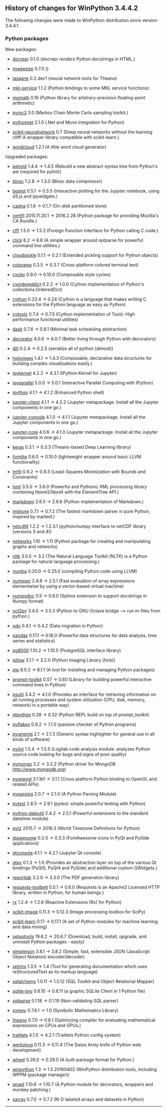 ﻿## History of changes for WinPython 3.4.4.2

The following changes were made to WinPython distribution since version 3.4.4.1.

### Python packages

New packages:

  * [docrepr](http://pypi.python.org/pypi/docrepr) 0.1.0 (docrepr renders Python docstrings in HTML.)
  * [imagesize](http://pypi.python.org/pypi/imagesize) 0.7.0 ()
  * [lasagne](http://pypi.python.org/pypi/lasagne) 0.2.dev1 (neural network tools for Theano)
  * [mkl-service](https://github.com/ContinuumIO/mkl-service) 1.1.2 (Python bindings to some MKL service functions)
  * [mpmath](http://pypi.python.org/pypi/mpmath) 0.19 (Python library for arbitrary-precision floating-point arithmetic)
  * [pymc3](http://pypi.python.org/pypi/pymc3) 3.0 (Markov Chain Monte Carlo sampling toolkit.)
  * [pythonnet](http://pypi.python.org/pypi/pythonnet) 2.1.0 (.Net and Mono integration for Python)
  * [scikit-neuralnetwork](http://pypi.python.org/pypi/scikit-neuralnetwork) 0.7 (Deep neural networks without the learning cliff! A wrapper library compatible with scikit-learn.)
  * [wordcloud](http://pypi.python.org/pypi/wordcloud) 1.2.1 (A little word cloud generator)

Upgraded packages:

  * [astroid](http://pypi.python.org/pypi/astroid) 1.4.4 → 1.4.5 (Rebuild a new abstract syntax tree from Python's ast (required for pylint))
  * [blosc](http://pypi.python.org/pypi/blosc) 1.2.8 → 1.3.0 (Blosc data compressor)
  * [bqplot](http://pypi.python.org/pypi/bqplot) 0.5.1 → 0.5.5 (Interactive plotting for the Jupyter notebook, using d3.js and ipywidgets.)
  * [castra](http://pypi.python.org/pypi/castra) 0.1.6 → 0.1.7 (On-disk partitioned store)
  * [certifi](http://pypi.python.org/pypi/certifi) 2015.11.20.1 → 2016.2.28 (Python package for providing Mozilla's CA Bundle.)
  * [cffi](http://pypi.python.org/pypi/cffi) 1.5.0 → 1.5.2 (Foreign Function Interface for Python calling C code.)
  * [click](http://pypi.python.org/pypi/click) 6.2 → 6.6 (A simple wrapper around optparse for powerful command line utilities.)
  * [cloudpickle](http://pypi.python.org/pypi/cloudpickle) 0.1.1 → 0.2.1 (Extended pickling support for Python objects)
  * [colorama](http://pypi.python.org/pypi/colorama) 0.3.5 → 0.3.7 (Cross-platform colored terminal text)
  * [cycler](http://pypi.python.org/pypi/cycler) 0.9.0 → 0.10.0 (Composable style cycles)
  * [cyordereddict](http://pypi.python.org/pypi/cyordereddict) 0.2.2 → 1.0.0 (Cython implementation of Python's collections.OrderedDict)
  * [cython](http://www.cython.org) 0.23.4 → 0.24 (Cython is a language that makes writing C extensions for the Python language as easy as Python)
  * [cytoolz](http://pypi.python.org/pypi/cytoolz) 0.7.4 → 0.7.5 (Cython implementation of Toolz: High performance functional utilities)
  * [dask](http://pypi.python.org/pypi/dask) 0.7.6 → 0.8.1 (Minimal task scheduling abstraction)
  * [decorator](http://pypi.python.org/pypi/decorator) 4.0.6 → 4.0.7 (Better living through Python with decorators)
  * [dill](http://pypi.python.org/pypi/dill) 0.2.4 → 0.2.5 (serialize all of python (almost))
  * [holoviews](http://pypi.python.org/pypi/holoviews) 1.4.1 → 1.4.3 (Composable, declarative data structures for building complex visualizations easily.)
  * [ipykernel](http://pypi.python.org/pypi/ipykernel) 4.2.2 → 4.3.1 (IPython Kernel for Jupyter)
  * [ipyparallel](http://pypi.python.org/pypi/ipyparallel) 5.0.0 → 5.0.1 (Interactive Parallel Computing with IPython)
  * [ipython](http://pypi.python.org/pypi/ipython) 4.1.1 → 4.1.2 (Enhanced Python shell)
  * [jupyter-client](http://pypi.python.org/pypi/jupyter-client) 4.1.1 → 4.2.2 (Jupyter metapackage. Install all the Jupyter components in one go.)
  * [jupyter-console](http://pypi.python.org/pypi/jupyter-console) 4.1.0 → 4.1.1 (Jupyter metapackage. Install all the Jupyter components in one go.)
  * [jupyter-core](http://pypi.python.org/pypi/jupyter-core) 4.0.6 → 4.1.0 (Jupyter metapackage. Install all the Jupyter components in one go.)
  * [keras](http://pypi.python.org/pypi/keras) 0.3.1 → 0.3.3 (Theano-based Deep Learning library)
  * [llvmlite](http://pypi.python.org/pypi/llvmlite) 0.6.0 → 0.10.0 (lightweight wrapper around basic LLVM functionality)
  * [lmfit](http://pypi.python.org/pypi/lmfit) 0.9.2 → 0.9.3 (Least-Squares Minimization with Bounds and Constraints)
  * [lxml](http://pypi.python.org/pypi/lxml) 3.5.0 → 3.6.0 (Powerful and Pythonic XML processing library combining libxml2/libxslt with the ElementTree API.)
  * [markdown](http://pypi.python.org/pypi/markdown) 2.6.5 → 2.6.6 (Python implementation of Markdown.)
  * [mistune](http://pypi.python.org/pypi/mistune) 0.7.1 → 0.7.2 (The fastest markdown parser in pure Python, inspired by marked.)
  * [netcdf4](http://pypi.python.org/pypi/netcdf4) 1.2.2 → 1.2.3.1 (python/numpy interface to netCDF library (versions 3 and 4))
  * [networkx](http://pypi.python.org/pypi/networkx) 1.10 → 1.11 (Python package for creating and manipulating graphs and networks)
  * [nltk](http://pypi.python.org/pypi/nltk) 3.0.5 → 3.2 (The Natural Language Toolkit (NLTK) is a Python package for natural language processing.)
  * [numba](http://pypi.python.org/pypi/numba) 0.20.0 → 0.25.0 (compiling Python code using LLVM)
  * [numexpr](http://pypi.python.org/pypi/numexpr) 2.4.6 → 2.5.1 (Fast evaluation of array expressions elementwise by using a vector-based virtual machine)
  * [numpydoc](http://pypi.python.org/pypi/numpydoc) 0.5 → 0.6.0 (Sphinx extension to support docstrings in Numpy format)
  * [oct2py](http://pypi.python.org/pypi/oct2py) 3.4.0 → 3.5.3 (Python to GNU Octave bridge --> run m-files from python.)
  * [odo](http://pypi.python.org/pypi/odo) 0.4.1 → 0.4.2 (Data migration in Python)
  * [pandas](http://pypi.python.org/pypi/pandas) 0.17.1 → 0.18.0 (Powerful data structures for data analysis, time series and statistics)
  * [pg8000](http://pypi.python.org/pypi/pg8000) 1.10.2 → 1.10.5 (PostgreSQL interface library)
  * [pillow](http://pypi.python.org/pypi/pillow) 3.1.1 → 3.2.0 (Python Imaging Library (fork))
  * [pip](http://pypi.python.org/pypi/pip) 8.0.2 → 8.1.1 (A tool for installing and managing Python packages)
  * [prompt-toolkit](http://pypi.python.org/pypi/prompt-toolkit) 0.57 → 0.60 (Library for building powerful interactive command lines in Python)
  * [psutil](http://code.google.com/p/psutil) 3.4.2 → 4.1.0 (Provides an interface for retrieving information on all running processes and system utilization (CPU, disk, memory, network) in a portable way)
  * [ptpython](http://pypi.python.org/pypi/ptpython) 0.28 → 0.32 (Python REPL build on top of prompt_toolkit)
  * [pyflakes](http://pypi.python.org/pypi/pyflakes) 0.9.2 → 1.1.0 (passive checker of Python programs)
  * [pygments](http://pygments.org) 2.1 → 2.1.3 (Generic syntax highlighter for general use in all kinds of software)
  * [pylint](http://www.logilab.org/project/pylint) 1.5.4 → 1.5.5 (Logilab code analysis module: analyzes Python source code looking for bugs and signs of poor quality)
  * [pymongo](http://pypi.python.org/pypi/pymongo) 3.2 → 3.2.2 (Python driver for MongoDB <http://www.mongodb.org>)
  * [pyopengl](http://pyopengl.sourceforge.net) 3.1.1b1 → 3.1.1 (Cross platform Python binding to OpenGL and related APIs)
  * [pyparsing](http://pyparsing.wikispaces.com/) 2.0.7 → 2.1.0 (A Python Parsing Module)
  * [pytest](http://pypi.python.org/pypi/pytest) 2.8.5 → 2.9.1 (pytest: simple powerful testing with Python)
  * [python-dateutil](http://labix.org/python-dateutil) 2.4.2 → 2.5.1 (Powerful extensions to the standard datetime module)
  * [pytz](http://pypi.python.org/pypi/pytz) 2015.7 → 2016.3 (World Timezone Definitions for Python)
  * [qtawesome](http://pypi.python.org/pypi/qtawesome) 0.2.0 → 0.3.3 (FontAwesome icons in PyQt and PySide applications)
  * [qtconsole](http://pypi.python.org/pypi/qtconsole) 4.1.1 → 4.2.1 (Jupyter Qt console)
  * [qtpy](http://pypi.python.org/pypi/qtpy) 0.1.3 → 1.0 (Provides an abstraction layer on top of the various Qt bindings (PyQt5, PyQt4 and PySide) and additional custom QWidgets.)
  * [reportlab](http://www.reportlab.org) 3.2.0 → 3.3.0 (The PDF generation library)
  * [requests-toolbelt](http://pypi.python.org/pypi/requests-toolbelt) 0.5.1 → 0.6.0 (Requests is an Apache2 Licensed HTTP library, written in Python, for human beings.)
  * [rx](http://pypi.python.org/pypi/rx) 1.2.4 → 1.2.6 (Reactive Extensions (Rx) for Python)
  * [scikit-image](http://pypi.python.org/pypi/scikit-image) 0.11.3 → 0.12.3 (Image processing toolbox for SciPy)
  * [scikit-learn](http://pypi.python.org/pypi/scikit-learn) 0.17 → 0.17.1 (A set of Python modules for machine learning and data mining)
  * [setuptools](http://pypi.python.org/pypi/setuptools) 19.6.2 → 20.6.7 (Download, build, install, upgrade, and uninstall Python packages - easily)
  * [simplejson](http://pypi.python.org/pypi/simplejson) 3.8.1 → 3.8.2 (Simple, fast, extensible JSON (JavaScript Object Notation) encoder/decoder)
  * [sphinx](http://pypi.python.org/pypi/sphinx) 1.3.5 → 1.4 (Tool for generating documentation which uses reStructuredText as its markup language)
  * [sqlalchemy](http://www.sqlalchemy.org) 1.0.11 → 1.0.12 (SQL Toolkit and Object Relational Mapper)
  * [sqlite-bro](http://pypi.python.org/pypi/sqlite-bro) 0.8.10 → 0.8.11 (a graphic SQLite Client in 1 Python file)
  * [sqlparse](http://pypi.python.org/pypi/sqlparse) 0.1.18 → 0.1.19 (Non-validating SQL parser)
  * [sympy](http://pypi.python.org/pypi/sympy) 0.7.6.1 → 1.0 (Symbolic Mathematics Library)
  * [theano](http://pypi.python.org/pypi/theano) 0.7.0 → 0.8.1 (Optimizing compiler for evaluating mathematical expressions on CPUs and GPUs.)
  * [traitlets](http://pypi.python.org/pypi/traitlets) 4.1.0 → 4.2.1 (Traitlets Python config system)
  * [werkzeug](http://pypi.python.org/pypi/werkzeug) 0.11.3 → 0.11.4 (The Swiss Army knife of Python web development)
  * [wheel](http://pypi.python.org/pypi/wheel) 0.26.0 → 0.29.0 (A built-package format for Python.)
  * [winpython](http://winpython.github.io/) 1.3 → 1.5.20160402 (WinPython distribution tools, including WPPM (package manager))
  * [wrapt](http://pypi.python.org/pypi/wrapt) 1.10.6 → 1.10.7 (A Python module for decorators, wrappers and monkey patching.)
  * [xarray](http://pypi.python.org/pypi/xarray) 0.7.0 → 0.7.2 (N-D labeled arrays and datasets in Python)

* * *
